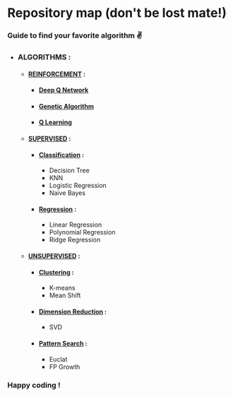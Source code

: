 # Repository map (don't be lost mate!)
### Guide to find your favorite algorithm ✌️

- ### ALGORITHMS :
    - #### [REINFORCEMENT](https://github.com/mardavsj/Machine-Learning-Algorithms/tree/main/Algorithms/Reinforcement) :
        - #### [Deep Q Network](https://github.com/mardavsj/Machine-Learning-Algorithms/tree/main/Algorithms/Reinforcement/Deep%20Q%20Network)
        - #### [Genetic Algorithm](https://github.com/mardavsj/Machine-Learning-Algorithms/tree/main/Algorithms/Reinforcement/Genetic%20Algorithm)
        - #### [Q Learning](https://github.com/mardavsj/Machine-Learning-Algorithms/tree/main/Algorithms/Reinforcement/Q%20Learning)
    - #### [SUPERVISED](https://github.com/mardavsj/Machine-Learning-Algorithms/tree/main/Algorithms/Supervised) :
        - #### [Classification](https://github.com/mardavsj/Machine-Learning-Algorithms/tree/main/Algorithms/Supervised/Classification) :
            - Decision Tree 
            - KNN
            - Logistic Regression
            - Naive Bayes
        - #### [Regression](https://github.com/mardavsj/Machine-Learning-Algorithms/tree/main/Algorithms/Supervised/Regression) :
            - Linear Regression
            - Polynomial Regression
            - Ridge Regression
    - #### [UNSUPERVISED](https://github.com/mardavsj/Machine-Learning-Algorithms/tree/main/Algorithms/Unsupervised) :
        - #### [Clustering](https://github.com/mardavsj/Machine-Learning-Algorithms/tree/main/Algorithms/Unsupervised/Clustering) :
            - K-means
            - Mean Shift 
        - #### [Dimension Reduction](https://github.com/mardavsj/Machine-Learning-Algorithms/tree/main/Algorithms/Unsupervised/Dimension%20Reduction) :
            - SVD
        - #### [Pattern Search](https://github.com/mardavsj/Machine-Learning-Algorithms/tree/main/Algorithms/Unsupervised/Pattern%20Search) :
            - Euclat
            - FP Growth


### Happy coding !
